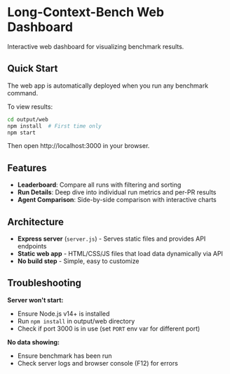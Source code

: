 # Long-Context-Bench Web Dashboard

Interactive web dashboard for visualizing benchmark results.

## Quick Start

The web app is automatically deployed when you run any benchmark command.

To view results:

```bash
cd output/web
npm install  # First time only
npm start
```

Then open http://localhost:3000 in your browser.

## Features

- **Leaderboard**: Compare all runs with filtering and sorting
- **Run Details**: Deep dive into individual run metrics and per-PR results
- **Agent Comparison**: Side-by-side comparison with interactive charts

## Architecture

- **Express server** (`server.js`) - Serves static files and provides API endpoints
- **Static web app** - HTML/CSS/JS files that load data dynamically via API
- **No build step** - Simple, easy to customize

## Troubleshooting

**Server won't start:**
- Ensure Node.js v14+ is installed
- Run `npm install` in output/web directory
- Check if port 3000 is in use (set `PORT` env var for different port)

**No data showing:**
- Ensure benchmark has been run
- Check server logs and browser console (F12) for errors


